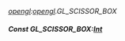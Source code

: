 _[opengl](../../modules/opengl/opengl-module.md):[opengl](../../modules/opengl/opengl-module.md).GL\_SCISSOR\_BOX_
##### Const GL\_SCISSOR\_BOX:[Int](../../modules/wonkey/wonkey-types-int.md)
